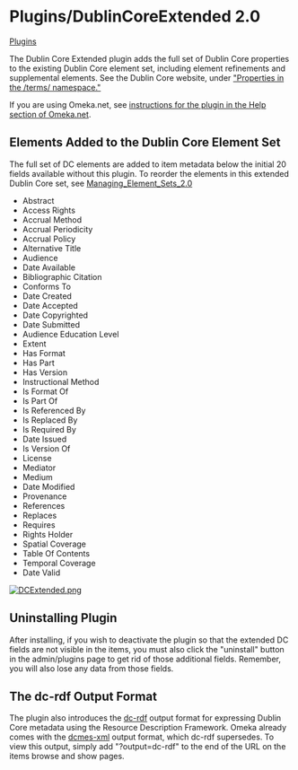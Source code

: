 Plugins/DublinCoreExtended 2.0
==============================


[Plugins](../Plugins.1.html "Plugins")



The Dublin Core Extended plugin adds the full set of Dublin Core
properties to the existing Dublin Core element set, including element
refinements and supplemental elements. See the Dublin Core website,
under ["Properties in the /terms/ namespace."](http://dublincore.org/documents/dcmi-terms/#H2)

If you are using Omeka.net, see [instructions for the plugin in the Help section of Omeka.net](http://info.omeka.net/build-a-website/manage-themes-and-plugins/dublin-core-extended/).

Elements Added to the Dublin Core Element Set 
-----------------------------------------------------------------------------------------------------------------------------------

The full set of DC elements are added to item metadata below the initial
20 fields available without this plugin. To reorder the elements in this
extended Dublin Core set, see
[Managing\_Element\_Sets\_2.0](../Managing_Element_Sets_2.0.html "Managing Element Sets 2.0")

-   Abstract
-   Access Rights
-   Accrual Method
-   Accrual Periodicity
-   Accrual Policy
-   Alternative Title
-   Audience
-   Date Available
-   Bibliographic Citation
-   Conforms To
-   Date Created
-   Date Accepted
-   Date Copyrighted
-   Date Submitted
-   Audience Education Level
-   Extent
-   Has Format
-   Has Part
-   Has Version
-   Instructional Method
-   Is Format Of
-   Is Part Of
-   Is Referenced By
-   Is Replaced By
-   Is Required By
-   Date Issued
-   Is Version Of
-   License
-   Mediator
-   Medium
-   Date Modified
-   Provenance
-   References
-   Replaces
-   Requires
-   Rights Holder
-   Spatial Coverage
-   Table Of Contents
-   Temporal Coverage
-   Date Valid

[![DCExtended.png](https://omeka.org/c/images/4/48/DCExtended.png)](https://omeka.org/codex/File:DCExtended.png)

Uninstalling Plugin 
-------------------------------------------------------------------------------

After installing, if you wish to deactivate the plugin so that the
extended DC fields are not visible in the items, you must also click the
"uninstall" button in the admin/plugins page to get rid of those
additional fields. Remember, you will also lose any data from those
fields.

The dc-rdf Output Format 
-----------------------------------------------------------------------------------------

The plugin also introduces the [dc-rdf](http://dublincore.org/documents/dc-rdf/) output format for expressing Dublin Core metadata using the Resource Description Framework. Omeka already comes with the
[dcmes-xml](http://dublincore.org/documents/dcmes-xml/) output format, which dc-rdf supersedes. To view this output, simply add "?output=dc-rdf" to the end of the URL on the items browse and show pages.
